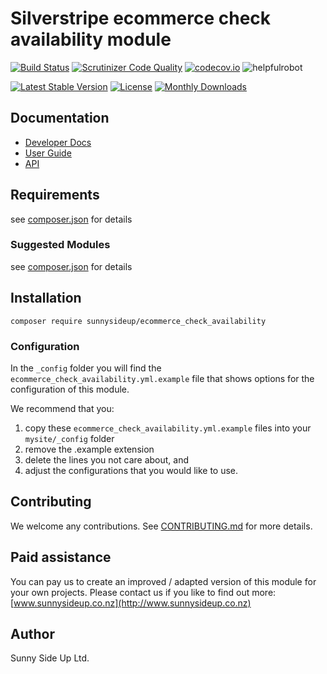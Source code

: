 # Silverstripe ecommerce check availability module
[![Build Status](https://travis-ci.org/sunnysideup/silverstripe-ecommerce_check_availability.svg?branch=master)](https://travis-ci.org/sunnysideup/silverstripe-ecommerce_check_availability)
[![Scrutinizer Code Quality](https://scrutinizer-ci.com/g/sunnysideup/silverstripe-ecommerce_check_availability/badges/quality-score.png?b=master)](https://scrutinizer-ci.com/g/sunnysideup/silverstripe-ecommerce_check_availability/?branch=master)
[![codecov.io](https://codecov.io/github/sunnysideup/silverstripe-ecommerce_check_availability/coverage.svg?branch=master)](https://codecov.io/github/sunnysideup/silverstripe-ecommerce_check_availability?branch=master)
![helpfulrobot](https://helpfulrobot.io/sunnysideup/ecommerce_check_availability/badge)

[![Latest Stable Version](https://poser.pugx.org/sunnysideup/ecommerce_check_availability/version)](https://packagist.org/packages/sunnysideup/ecommerce_check_availability)
[![License](https://poser.pugx.org/sunnysideup/ecommerce_check_availability/license)](https://packagist.org/packages/sunnysideup/ecommerce_check_availability)
[![Monthly Downloads](https://poser.pugx.org/sunnysideup/ecommerce_check_availability/d/monthly)](https://packagist.org/packages/sunnysideup/ecommerce_check_availability)


## Documentation



 * [Developer Docs](docs/en/INDEX.md)
 * [User Guide](docs/en/userguide.md)
 * [API](http://ssmods.com/apis/ecommerce_check_availability/docs/en/api/)

## Requirements



see [composer.json](composer.json) for details

### Suggested Modules



see [composer.json](composer.json) for details


## Installation


```
composer require sunnysideup/ecommerce_check_availability
```

### Configuration



In the `_config` folder you will find the `ecommerce_check_availability.yml.example`
file that shows options for the configuration of this module.

We recommend that you:

  1. copy these `ecommerce_check_availability.yml.example` files into your
`mysite/_config` folder
  2. remove the .example extension
  3. delete the lines you not care about, and
  4. adjust the configurations that you would like to use.


## Contributing



We welcome any contributions. See [CONTRIBUTING.md](CONTRIBUTING.md) for more details.

## Paid assistance



You can pay us to create an improved / adapted version of this module for your own projects.  Please contact us if you like to find out more: [www.sunnysideup.co.nz](http://www.sunnysideup.co.nz)

## Author



Sunny Side Up Ltd.
